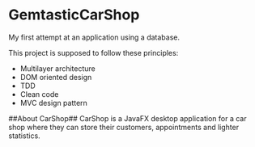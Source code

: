 # GemtasticCarShop
My first attempt at an application using a database.

This project is supposed to follow these principles:

- Multilayer architecture
- DOM oriented design
- TDD
- Clean code
- MVC design pattern

##About CarShop##
CarShop is a JavaFX desktop application for a car shop where they can store their customers, appointments and lighter statistics.
